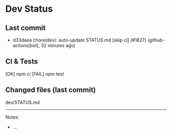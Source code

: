 # Dev Status

## Last commit
- d33daea chore(dev): auto-update STATUS.md [skip ci] (#1827) (github-actions[bot], 32 minutes ago)
## CI & Tests
[OK] npm ci
[FAIL] npm test

## Changed files (last commit)
dev/STATUS.md

---
Notes:
- ...
